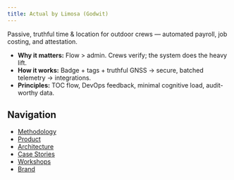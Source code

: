 ```yaml
---
title: Actual by Limosa (Godwit)
---
```


Passive, truthful time & location for outdoor crews — automated payroll, job costing, and attestation.

- **Why it matters:** Flow > admin. Crews verify; the system does the heavy lift.
- **How it works:** Badge + tags + truthful GNSS → secure, batched telemetry → integrations.
- **Principles:** TOC flow, DevOps feedback, minimal cognitive load, audit-worthy data.

## Navigation
- [Methodology](docs/01-methodology.md)
- [Product](docs/02-product.md)
- [Architecture](docs/03-architecture.md)
- [Case Stories](docs/04-casestories.md)
- [Workshops](docs/05-workshops.md)
- [Brand](docs/06-brand.md)

